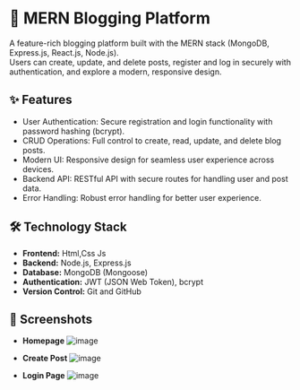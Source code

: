 # 📝 MERN Blogging Platform

A feature-rich blogging platform built with the MERN stack (MongoDB, Express.js, React.js, Node.js).  
Users can create, update, and delete posts, register and log in securely with authentication, and explore a modern, responsive design.

## ✨ Features

- User Authentication: Secure registration and login functionality with password hashing (bcrypt).
- CRUD Operations: Full control to create, read, update, and delete blog posts.
- Modern UI: Responsive design for seamless user experience across devices.
- Backend API: RESTful API with secure routes for handling user and post data.
- Error Handling: Robust error handling for better user experience.

## 🛠️ Technology Stack

- **Frontend:** Html,Css Js
- **Backend:** Node.js, Express.js
- **Database:** MongoDB (Mongoose)
- **Authentication:** JWT (JSON Web Token), bcrypt
- **Version Control:** Git and GitHub

## 📸 Screenshots

- **Homepage**
  ![image](https://github.com/user-attachments/assets/6603332c-4e72-4600-b941-89939452c4af)
- **Create Post**
  ![image](https://github.com/user-attachments/assets/9446e929-b735-4e26-a6a9-75e49512274f)

- **Login Page**
  ![image](https://github.com/user-attachments/assets/2e8adfc8-be95-4988-bf8a-9ac4e687f567)





